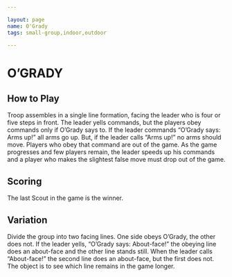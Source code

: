 ```yaml
---

layout: page
name: O'Grady
tags: small-group,indoor,outdoor

---
```



# O’GRADY 

## How to Play

Troop assembles in a single line formation, facing the leader who is four or five steps in front. The leader yells commands, but the players obey commands only if O’Grady says to. If the leader commands “O’Grady says: Arms up!” all arms go up. But, if the leader calls “Arms up!” no arms should move. Players who obey that command are out of the game. As the game progresses and few players remain, the leader speeds up his commands and a player who makes the slightest false move must drop out of the game.

## Scoring  

The last Scout in the game is the winner.

## Variation

Divide the group into two facing lines. One side obeys O’Grady, the other does not. If the leader yells, “O’Grady says: About-face!” the obeying line does an about-face and the other line stands still. When the leader calls “About-face!” the second line does an about-face, but the first does not. The object is to see which line remains in the game longer.